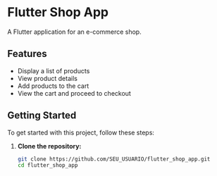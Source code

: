 # Flutter Shop App

A Flutter application for an e-commerce shop.

## Features

- Display a list of products
- View product details
- Add products to the cart
- View the cart and proceed to checkout

## Getting Started

To get started with this project, follow these steps:

1. **Clone the repository:**
   ```sh
   git clone https://github.com/SEU_USUARIO/flutter_shop_app.git
   cd flutter_shop_app
